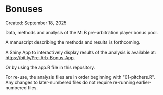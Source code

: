 # Bonuses

Created: September 18, 2025

Data, methods and analysis of the MLB pre-arbitration player bonus pool.

A manuscript describing the methods and results is forthcoming.

A Shiny App to interactively display results of the analysis is available at: <https://bit.ly/Pre-Arb-Bonus-App>.

Or by using the app.R file in this repository.

For re-use, the analysis files are in order beginning with "01-pitchers.R". Any changes to later-numbered files do not require re-running earlier-numbered files.
